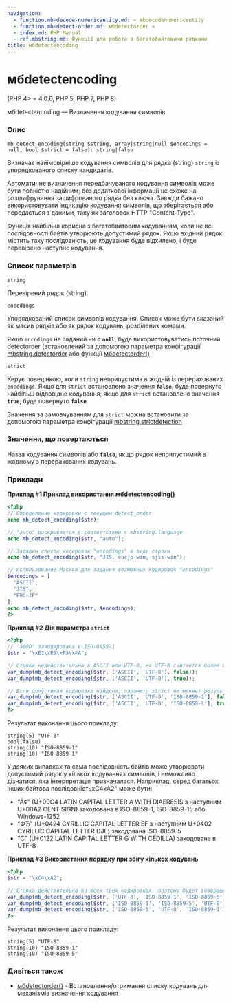 ```yaml
---
navigation:
  - function.mb-decode-numericentity.md: « mbdecodenumericentity
  - function.mb-detect-order.md: мбdetectorder »
  - index.md: PHP Manual
  - ref.mbstring.md: Функції для роботи з багатобайтовими рядками
title: мбdetectencoding
---
```

# мбdetectencoding

(PHP 4> = 4.0.6, PHP 5, PHP 7, PHP 8)

мбdetectencoding — Визначення кодування символів

### Опис

```methodsynopsis
mb_detect_encoding(string $string, array|string|null $encodings = null, bool $strict = false): string|false
```

Визначає найімовірніше кодування символів для рядка (string) `string` із упорядкованого списку кандидатів.

Автоматичне визначення передбачуваного кодування символів може бути повністю надійним; без додаткової інформації це схоже на розшифрування зашифрованого рядка без ключа. Завжди бажано використовувати індикацію кодування символів, що зберігається або передається з даними, таку як заголовок HTTP "Content-Type".

Функція найбільш корисна з багатобайтовим кодуванням, коли не всі послідовності байтів утворюють допустимий рядок. Якщо вхідний рядок містить таку послідовність, це кодування буде відхилено, і буде перевірено наступне кодування.

### Список параметрів

`string`

Перевірений рядок (string).

`encodings`

Упорядкований список символів кодування. Список може бути вказаний як масив рядків або як рядок кодувань, розділених комами.

Якщо `encodings` не заданий чи є **`null`**, буде використовуватись поточний detectorder (встановлений за допомогою параметра конфігурації [mbstring.detectorder](mbstring.configuration.md#ini.mbstring.detect-order) або функції [мбdetectorder()](function.mb-detect-order.md)

`strict`

Керує поведінкою, коли `string` неприпустима в жодній із перерахованих `encodings`. Якщо для `strict` встановлено значення **`false`**, буде повернуто найбільш відповідне кодування; якщо для `strict` встановлено значення **`true`**, буде повернуто **`false`**

Значення за замовчуванням для `strict` можна встановити за допомогою параметра конфігурації [mbstring.strictdetection](mbstring.configuration.md#ini.mbstring.strict-detection)

### Значення, що повертаються

Назва кодування символів або **`false`**, якщо рядок неприпустимий в жодному з перерахованих кодувань.

### Приклади

**Приклад #1 Приклад використання **мбdetectencoding()****

```php
<?php
// Определение кодировки с текущим detect_order
echo mb_detect_encoding($str);

// "auto" раскрывается в соответствии с mbstring.language
echo mb_detect_encoding($str, "auto");

// Зададим список кодировок "encodings" в виде строки
echo mb_detect_encoding($str, "JIS, eucjp-win, sjis-win");

// Использование Масива для задания возможных кодировок "encodings"
$encodings = [
  "ASCII",
  "JIS",
  "EUC-JP"
];
echo mb_detect_encoding($str, $encodings);
?>
```

**Приклад #2 Дія параметра `strict`**

```php
<?php
// 'áéóú' закодирована в ISO-8859-1
$str = "\xE1\xE9\xF3\xFA";

// Строка недействительна в ASCII или UTF-8, но UTF-8 считается более близким соответствием
var_dump(mb_detect_encoding($str, ['ASCII', 'UTF-8'], false));
var_dump(mb_detect_encoding($str, ['ASCII', 'UTF-8'], true));

// Если допустимая кодировка найдена, параметр strict не меняет результат
var_dump(mb_detect_encoding($str, ['ASCII', 'UTF-8', 'ISO-8859-1'], false));
var_dump(mb_detect_encoding($str, ['ASCII', 'UTF-8', 'ISO-8859-1'], true));
?>
```

Результат виконання цього прикладу:

```
string(5) "UTF-8"
bool(false)
string(10) "ISO-8859-1"
string(10) "ISO-8859-1"
```

У деяких випадках та сама послідовність байтів може утворювати допустимий рядок у кількох кодуваннях символів, і неможливо дізнатися, яка інтерпретація призначалася. Наприклад, серед багатьох інших байтова послідовністьxC4xA2" може бути:

-   "Ä¢" (U+00C4 LATIN CAPITAL LETTER A WITH DIAERESIS з наступним U+00A2 CENT SIGN) закодована в ISO-8859-1, ISO-8859-15 або Windows-1252
-   "ФЂ" (U+0424 CYRILLIC CAPITAL LETTER EF з наступним U+0402 CYRILLIC CAPITAL LETTER DJE) закодована ISO-8859-5
-   "C" (U+0122 LATIN CAPITAL LETTER G WITH CEDILLA) закодована в UTF-8

**Приклад #3 Використання порядку при збігу кількох кодувань**

```php
<?php
$str = "\xC4\xA2";

// Строка действительна во всех трех кодировках, поэтому будет возвращена первая из перечисленных кодировок.
var_dump(mb_detect_encoding($str, ['UTF-8', 'ISO-8859-1', 'ISO-8859-5']));
var_dump(mb_detect_encoding($str, ['ISO-8859-1', 'ISO-8859-5', 'UTF-8']));
var_dump(mb_detect_encoding($str, ['ISO-8859-5', 'UTF-8', 'ISO-8859-1']));
?>
```

Результат виконання цього прикладу:

```
string(5) "UTF-8"
string(10) "ISO-8859-1"
string(10) "ISO-8859-5"
```

### Дивіться також

-   [мбdetectorder()](function.mb-detect-order.md) - Встановлення/отримання списку кодувань для механізмів визначення кодування
